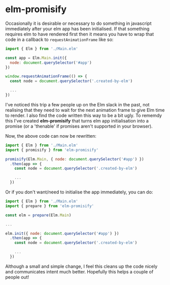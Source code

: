 # elm-promisify

Occasionally it is desirable or necessary to do something in javascript
immediately after your elm app has been initialised. If that something requires
elm to have rendered first then it means you have to wrap that code in a callback
to `requestAnimationFrame` like so:

```javascript
import { Elm } from './Main.elm'

const app = Elm.Main.init({
  node: document.querySelector('#app')
})

window.requestAnimationFrame(() => {
  const node = document.querySelector('.created-by-elm')

  ...
})
```

I've noticed this trip a few people up on the Elm slack in the past, not realising
that they need to wait for the next animation frame to give Elm time to render.
I also find the code written this way to be a bit ugly. To rememdy this I've
created **elm-promisify** that turns elm app initialisation into a promise (or
a 'thenable' if promises aren't supported in your browser).

Now, the above code can now be rewritten:

```javascript
import { Elm } from './Main.elm'
import { promisify } from 'elm-promisify'

promisify(Elm.Main, { node: document.querySelector('#app') })
  .then(app => {
    const node = document.querySelector('.created-by-elm')

    ...
  })
```

Or if you don't want/need to initialise the app immediately, you can do:

```javascript
import { Elm } from './Main.elm'
import { prepare } from 'elm-promisify'

const elm = prepare(Elm.Main)

...

elm.init({ node: document.querySelector('#app') })
  .then(app => {
    const node = document.querySelector('.created-by-elm')

    ...
  })
```

Although a small and simple change, I feel this cleans up the code nicely and
communicates intent much better. Hopefully this helps a couple of people out!
